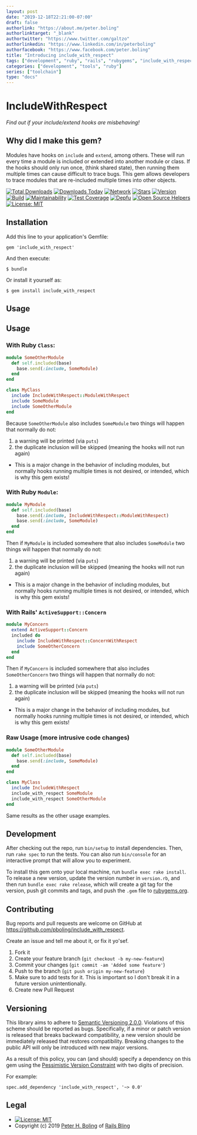 ```yaml
---
layout: post
date: "2019-12-18T22:21:00-07:00"
draft: false
authorlink: "https://about.me/peter.boling"
authorlinktarget: "_blank"
authortwitter: "https://www.twitter.com/galtzo"
authorlinkedin: "https://www.linkedin.com/in/peterboling"
authorfacebook: "https://www.facebook.com/peter.boling"
title: "Introducing include_with_respect"
tags: ["development", "ruby", "rails", "rubygems", "include_with_respect", "hooks"]
categories: ["development", "tools", "ruby"]
series: ["toolchain"]
type: "docs"
---
```

# IncludeWithRespect

*Find out if your include/extend hooks are misbehaving!*

## Why did I make this gem?

Modules have hooks on `include` and `extend`, among others. These will run every time a module is included or extended into another module or class. If the hooks should only run once, (think shared state), then running them multiple times can cause difficult to trace bugs. This gem allows developers to trace modules that are re-included multiple times into other objects.

[![Total Downloads](https://img.shields.io/gem/rt/include_with_respect.svg)](https://github.com/pboling/include_with_respect)
[![Downloads Today](https://img.shields.io/gem/rd/include_with_respect.svg)](https://github.com/pboling/include_with_respect)
[![Network](https://img.shields.io/github/forks/pboling/include_with_respect.svg?style=social)](https://github.com/pboling/include_with_respect/network)
[![Stars](https://img.shields.io/github/stars/pboling/include_with_respect.svg?style=social)](https://github.com/pboling/include_with_respect/stargazers)
[![Version](https://img.shields.io/gem/v/include_with_respect.svg)][rubygems]
[![Build](https://travis-ci.org/pboling/include_with_respect.svg?branch=master)](https://travis-ci.org/pboling/include_with_respect)
[![Maintainability](https://api.codeclimate.com/v1/badges/604a8f3a996c008cb2ae/maintainability)](https://codeclimate.com/github/pboling/include_with_respect/maintainability)
[![Test Coverage](https://api.codeclimate.com/v1/badges/604a8f3a996c008cb2ae/test_coverage)](https://codeclimate.com/github/pboling/include_with_respect/test_coverage)
[![Depfu](https://badges.depfu.com/badges/7ab03542cae3755d64038f7b3e7af53e/count.svg)](https://depfu.com/github/pboling/include_with_respect?project_id=10361)
[![Open Source Helpers](https://www.codetriage.com/pboling/include_with_respect/badges/users.svg)](https://www.codetriage.com/pboling/include_with_respect)
[![License: MIT](https://img.shields.io/badge/License-MIT-green.svg)][mit]

## Installation

Add this line to your application's Gemfile:

    gem 'include_with_respect'

And then execute:

    $ bundle

Or install it yourself as:

    $ gem install include_with_respect

## Usage

## Usage


### With Ruby `Class`:

```ruby
module SomeOtherModule
  def self.included(base)
    base.send(:include, SomeModule)
  end
end

class MyClass
  include IncludeWithRespect::ModuleWithRespect
  include SomeModule
  include SomeOtherModule
end
```

Because `SomeOtherModule` also includes `SomeModule` two things will happen that normally do not:
1. a warning will be printed (via `puts`)
2. the duplicate inclusion will be skipped (meaning the hooks will not run again)
  - This is a major change in the behavior of including modules, but normally hooks running multiple times is not desired, or intended, which is why this gem exists!

### With Ruby `Module`:

```ruby
module MyModule
  def self.included(base)
    base.send(:include, IncludeWithRespect::ModuleWithRespect)
    base.send(:include, SomeModule)
  end
end
```

Then if `MyModule` is included somewhere that also includes `SomeModule` two things will happen that normally do not:
1. a warning will be printed (via `puts`)
2. the duplicate inclusion will be skipped (meaning the hooks will not run again)
  - This is a major change in the behavior of including modules, but normally hooks running multiple times is not desired, or intended, which is why this gem exists!

### With Rails' `ActiveSupport::Concern`

```ruby
module MyConcern
  extend ActiveSupport::Concern
  included do
    include IncludeWithRespect::ConcernWithRespect
    include SomeOtherConcern
  end
end
```

Then if `MyConcern` is included somewhere that also includes `SomeOtherConcern` two things will happen that normally do not:
1. a warning will be printed (via `puts`)
2. the duplicate inclusion will be skipped (meaning the hooks will not run again)
  - This is a major change in the behavior of including modules, but normally hooks running multiple times is not desired, or intended, which is why this gem exists!

### Raw Usage (more intrusive code changes)

```ruby
module SomeOtherModule
  def self.included(base)
    base.send(:include, SomeModule)
  end
end

class MyClass
  include IncludeWithRespect
  include_with_respect SomeModule
  include_with_respect SomeOtherModule
end
```

Same results as the other usage examples.

## Development

After checking out the repo, run `bin/setup` to install dependencies. Then, run `rake spec` to run the tests. You can also run `bin/console` for an interactive prompt that will allow you to experiment.

To install this gem onto your local machine, run `bundle exec rake install`. To release a new version, update the version number in `version.rb`, and then run `bundle exec rake release`, which will create a git tag for the version, push git commits and tags, and push the `.gem` file to [rubygems.org](https://rubygems.org).

## Contributing

Bug reports and pull requests are welcome on GitHub at https://github.com/pboling/include_with_respect.

Create an issue and tell me about it, or fix it yo'sef.

1. Fork it
2. Create your feature branch (`git checkout -b my-new-feature`)
3. Commit your changes (`git commit -am 'Added some feature'`)
4. Push to the branch (`git push origin my-new-feature`)
5. Make sure to add tests for it. This is important so I don't break it in a future version unintentionally.
6. Create new Pull Request

## Versioning

This library aims to adhere to [Semantic Versioning 2.0.0][semver].
Violations of this scheme should be reported as bugs. Specifically,
if a minor or patch version is released that breaks backward
compatibility, a new version should be immediately released that
restores compatibility. Breaking changes to the public API will
only be introduced with new major versions.

As a result of this policy, you can (and should) specify a
dependency on this gem using the [Pessimistic Version Constraint][pvc] with two digits of precision.

For example:

    spec.add_dependency 'include_with_respect', '~> 0.0'

## Legal

* [![License: MIT](https://img.shields.io/badge/License-MIT-green.svg)][mit]
* Copyright (c) 2019 [Peter H. Boling][peterboling] of [Rails Bling][railsbling]

[semver]: http://semver.org/
[pvc]: http://docs.rubygems.org/read/chapter/16#page74
[railsbling]: http://www.railsbling.com
[peterboling]: http://www.peterboling.com
[coderwall]: http://coderwall.com/pboling
[homepage]: https://github.com/pboling/include_with_respect
[mit]: https://opensource.org/licenses/MIT
[rubygems]: https://rubygems.org/gems/include_with_respect
[blogpage]: http://www.railsbling.com/include_with_respect